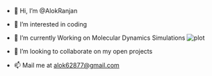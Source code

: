 - 👋 Hi, I’m @AlokRanjan
- 👀 I’m interested in coding
- 🌱 I’m currently Working on Molecular Dynamics Simulations      ![plot](https://user-images.githubusercontent.com/89587573/178424251-e520ffe8-d926-4c15-8fab-07ec31f3cbb5.gif)

- 💞️ I’m looking to collaborate on my open projects
- 📫 Mail me at alok62877@gmail.com
<!---
Alok62877/Alok62877 is a ✨ special ✨ repository because its `README.md` (this file) appears on your GitHub profile.
You can click the Preview link to take a look at your changes.
--->
